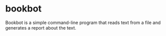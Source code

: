 # bookbot

Bookbot is a simple command-line program that reads text from a file and generates a report about the text.